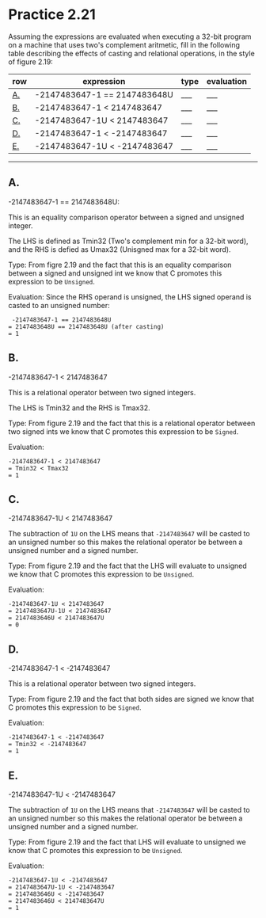 # Practice 2.21

Assuming the expressions are evaluated when executing a 32-bit program on a machine that uses two's complement aritmetic, fill in the following table describing the effects of casting and relational operations, in the style of figure 2.19:

| row     | expression                   | type | evaluation |
| ------- | ---------------------------- | ---- | ---------- | 
| [A.](#a)| -2147483647-1 == 2147483648U | ___  | ___        |
| [B.](#b)| -2147483647-1 < 2147483647   | ___  | ___        |
| [C.](#c)| -2147483647-1U < 2147483647  | ___  | ___        |
| [D.](#d)| -2147483647-1 < -2147483647  | ___  | ___        |
| [E.](#e)| -2147483647-1U < -2147483647 | ___  | ___        |

---

## A.
-2147483647-1 == 2147483648U:

This is an equality comparison operator between a signed and unsigned integer.

The LHS is defined as Tmin32 (Two's complement min for a 32-bit word), and the RHS is defied as Umax32 (Unisgned max for a 32-bit word).

Type:
From figre 2.19 and the fact that this is an equality comparison between a signed and unsigned int we know that C promotes this expression to be `Unsigned`.

Evaluation:
Since the RHS operand is unsigned, the LHS signed operand is casted to an unsigned number:

```
 -2147483647-1 == 2147483648U
= 2147483648U == 2147483648U (after casting)
= 1
```
## B.
-2147483647-1 < 2147483647

This is a relational operator between two signed integers.

The LHS is Tmin32 and the RHS is Tmax32.

Type:
From figure 2.19 and the fact that this is a relational operator between two signed ints we know that C promotes this expression to be `Signed`.

Evaluation:
```
-2147483647-1 < 2147483647
= Tmin32 < Tmax32
= 1
```

## C.
-2147483647-1U < 2147483647

The subtraction of `1U` on the LHS means that `-2147483647` will be casted to an unsigned number so this makes the relational operator be between a unsigned number and a signed number.

Type:
From figure 2.19 and the fact that the LHS will evaluate to unsigned we know that C promotes this expression to be `Unsigned`.

Evaluation:
```
-2147483647-1U < 2147483647
= 2147483647U-1U < 2147483647
= 2147483646U < 2147483647U
= 0
```

## D.
-2147483647-1 < -2147483647

This is a relational operator between two signed integers.

Type:
From figure 2.19 and the fact that both sides are signed we know that C promotes this expression to be `Signed`.

Evaluation:
```
-2147483647-1 < -2147483647
= Tmin32 < -2147483647
= 1
```

## E.
-2147483647-1U < -2147483647

The subtraction of `1U` on the LHS means that `-2147483647` will be casted to an unsigned number so this makes the relational operator be between a unsigned number and a signed number.

Type:
From figure 2.19 and the fact that LHS will evaluate to unsigned we know that C promotes this expression to be `Unsigned`.

Evaluation:
```
-2147483647-1U < -2147483647
= 2147483647U-1U < -2147483647
= 2147483646U < -2147483647
= 2147483646U < 2147483647U
= 1
```